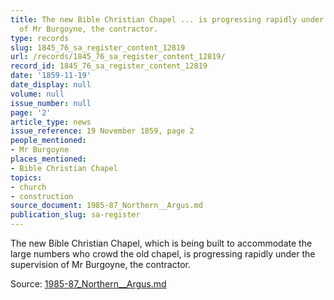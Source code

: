 ```yaml
---
title: The new Bible Christian Chapel ... is progressing rapidly under the supervision
  of Mr Burgoyne, the contractor.
type: records
slug: 1845_76_sa_register_content_12819
url: /records/1845_76_sa_register_content_12819/
record_id: 1845_76_sa_register_content_12819
date: '1859-11-19'
date_display: null
volume: null
issue_number: null
page: '2'
article_type: news
issue_reference: 19 November 1859, page 2
people_mentioned:
- Mr Burgoyne
places_mentioned:
- Bible Christian Chapel
topics:
- church
- construction
source_document: 1985-87_Northern__Argus.md
publication_slug: sa-register
---
```


The new Bible Christian Chapel, which is being built to accommodate the large numbers who crowd the old chapel, is progressing rapidly under the supervision of Mr Burgoyne, the contractor.

Source: [1985-87_Northern__Argus.md](/downloads/markdown/1985-87_Northern__Argus.md)
